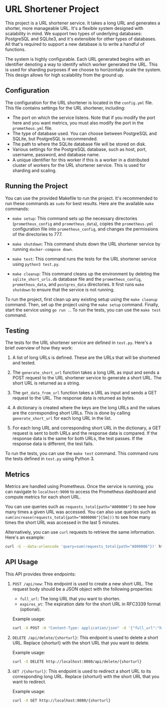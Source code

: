 # URL Shortener Project

This project is a URL shortener service. It takes a long URL and generates a shorter, more manageable URL. It's a flexible system designed with scalability in mind. We support two types of underlying databases: PostgreSQL and SQLite3, and it's extensible for other types of databases. All that's required to support a new database is to write a handful of functions.

The system is highly configurable. Each URL generated begins with an identifier denoting a way to identify which worker generated the URL. This is used for sharding purposes if we choose to horizontally scale the system. This design allows for high scalability from the ground up.

## Configuration

The configuration for the URL shortener is located in the `config.yml` file. This file contains settings for the URL shortener, including:

- The port on which the service listens. Note that if you modify the port here and you want metrics, you must also modify the port in the `prometheus.yml` file.
- The type of database used. You can choose between PostgreSQL and SQLite, but PostgreSQL is recommended.
- The path to where the SQLite database file will be stored on disk.
- Various settings for the PostgreSQL database, such as host, port, username, password, and database name.
- A unique identifier for this worker if this is a worker in a distributed cluster of workers for the URL shortener service. This is used for sharding and scaling.


## Running the Project

You can use the provided Makefile to run the project. It's recommended to run these commands as `sudo` for best results. Here are the available `make` commands:

- `make setup`: This command sets up the necessary directories (`prometheus_config` and `prometheus_data`), copies the `prometheus.yml` configuration file into `prometheus_config`, and changes the permissions of the directories to 777.

- `make shutdown`: This command shuts down the URL shortener service by running `docker-compose down`.

- `make test`: This command runs the tests for the URL shortener service using `python3 test.py`.

- `make cleanup`: This command cleans up the environment by deleting the `sqlite_short_urls.db` database file and the `prometheus_config`, `prometheus_data`, and `postgres_data` directories. It first runs `make shutdown` to ensure that the service is not running.

To run the project, first clean up any existing setup using the `make cleanup` command. Then, set up the project using the `make setup` command. Finally, start the service using `go run .`. To run the tests, you can use the `make test` command.

## Testing

The tests for the URL shortener service are defined in `test.py`. Here's a brief overview of how they work:

1. A list of long URLs is defined. These are the URLs that will be shortened and tested.

2. The `generate_short_url` function takes a long URL as input and sends a POST request to the URL shortener service to generate a short URL. The short URL is returned as a string.

3. The `get_data_from_url` function takes a URL as input and sends a GET request to the URL. The response data is returned as bytes.

4. A dictionary is created where the keys are the long URLs and the values are the corresponding short URLs. This is done by calling `generate_short_url` for each long URL in the list.

5. For each long URL and corresponding short URL in the dictionary, a GET request is sent to both URLs and the response data is compared. If the response data is the same for both URLs, the test passes. If the response data is different, the test fails.

To run the tests, you can use the `make test` command. This command runs the tests defined in `test.py` using Python 3.

## Metrics

Metrics are handled using Prometheus. Once the service is running, you can navigate to `localhost:9090` to access the Prometheus dashboard and compute metrics for each short URL.

You can use queries such as `requests_total{path="A000006"}` to see how many times a given URL was accessed. You can also use queries such as `sum(increase(requests_total{path="A000006"}[5m]))` to see how many times the short URL was accessed in the last 5 minutes.

Alternatively, you can use `curl` requests to retrieve the same information. Here's an example:

```bash
curl -G --data-urlencode 'query=sum(requests_total{path="A000006"})' http://localhost:9090/api/v1/query
```

## API Usage

This API provides three endpoints:

1. `POST /api/new`: This endpoint is used to create a new short URL. The request body should be a JSON object with the following properties:

    - `full_url`: The long URL that you want to shorten.
    - `expires_at`: The expiration date for the short URL in RFC3339 format (optional).

    Example usage:

    ```bash
    curl -X POST -H "Content-Type: application/json" -d '{"full_url":"https://example.com", "expires_at":"2022-12-31T23:59:59Z"}' http://localhost:8080/api/new
    ```

2.  `DELETE /api/delete/{shorturl}`: This endpoint is used to delete a short URL. Replace {shorturl} with the short URL that you want to delete.

    Example usage:

    ```bash
    curl -X DELETE http://localhost:8080/api/delete/{shorturl}
    ```

3.  `GET /{shorturl}`: This endpoint is used to redirect a short URL to its corresponding long URL. Replace {shorturl} with the short URL that you want to redirect.

    Example usage:

    ```bash
    curl -X GET http://localhost:8080/{shorturl}
    ```
